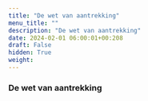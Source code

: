 ```yaml
---
title: "De wet van aantrekking"
menu_title: ""
description: "De wet van aantrekking"
date: 2024-02-01 06:00:01+00:208
draft: False
hidden: True
weight:
---
```

### De wet van aantrekking


